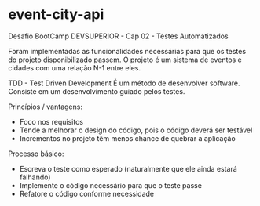 # event-city-api

Desafio BootCamp DEVSUPERIOR - Cap 02 - Testes Automatizados

Foram implementadas as funcionalidades necessárias para que os testes do projeto disponibilizado passem.
O projeto é um sistema de eventos e cidades com uma relação N-1 entre eles.

TDD - Test Driven Development
É um método de desenvolver software. Consiste em um desenvolvimento guiado pelos testes.

Princípios / vantagens:
- Foco nos requisitos
- Tende a melhorar o design do código, pois o código deverá ser testável
- Incrementos no projeto têm menos chance de quebrar a aplicação

Processo básico:
- Escreva o teste como esperado (naturalmente que ele ainda estará falhando)
- Implemente o código necessário para que o teste passe
- Refatore o código conforme necessidade
